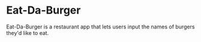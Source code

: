 # Eat-Da-Burger
Eat-Da-Burger is a restaurant app that lets users input the names of burgers they'd like to eat.
